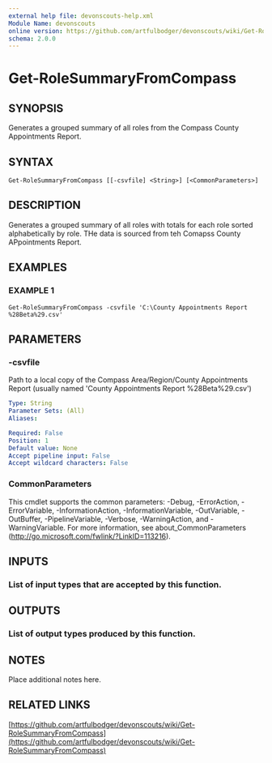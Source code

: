 ```yaml
---
external help file: devonscouts-help.xml
Module Name: devonscouts
online version: https://github.com/artfulbodger/devonscouts/wiki/Get-RoleSummaryFromCompass
schema: 2.0.0
---
```


# Get-RoleSummaryFromCompass

## SYNOPSIS
Generates a grouped summary of all roles from the Compass County Appointments Report.

## SYNTAX

```
Get-RoleSummaryFromCompass [[-csvfile] <String>] [<CommonParameters>]
```

## DESCRIPTION
Generates a grouped summary of all roles with totals for each role sorted alphabetically by role. 
THe data is sourced from teh Comapss County APpointments Report.

## EXAMPLES

### EXAMPLE 1
```
Get-RoleSummaryFromCompass -csvfile 'C:\County Appointments Report %28Beta%29.csv'
```

## PARAMETERS

### -csvfile
Path to a local copy of the Compass Area/Region/County Appointments Report (usually named 'County Appointments Report %28Beta%29.csv')

```yaml
Type: String
Parameter Sets: (All)
Aliases:

Required: False
Position: 1
Default value: None
Accept pipeline input: False
Accept wildcard characters: False
```

### CommonParameters
This cmdlet supports the common parameters: -Debug, -ErrorAction, -ErrorVariable, -InformationAction, -InformationVariable, -OutVariable, -OutBuffer, -PipelineVariable, -Verbose, -WarningAction, and -WarningVariable. For more information, see about_CommonParameters (http://go.microsoft.com/fwlink/?LinkID=113216).

## INPUTS

### List of input types that are accepted by this function.
## OUTPUTS

### List of output types produced by this function.
## NOTES
Place additional notes here.

## RELATED LINKS

[https://github.com/artfulbodger/devonscouts/wiki/Get-RoleSummaryFromCompass](https://github.com/artfulbodger/devonscouts/wiki/Get-RoleSummaryFromCompass)

